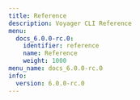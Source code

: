 ```yaml
---
title: Reference
description: Voyager CLI Reference
menu:
  docs_6.0.0-rc.0:
    identifier: reference
    name: Reference
    weight: 1000
menu_name: docs_6.0.0-rc.0
info:
  version: 6.0.0-rc.0
---
```


